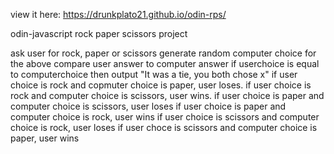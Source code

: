 view it here: https://drunkplato21.github.io/odin-rps/

odin-javascript rock paper scissors project

ask user for rock, paper or scissors
generate random computer choice for the above
compare user answer to computer answer
if userchoice is equal to computerchoice then output "It was a tie, you both chose x"
if user choice is rock and copmuter choice is paper, user loses.
if user choice is rock and computer choice is scissors, user wins.
if user choice is paper and computer choice is scissors, user loses
if user choice is paper and computer choice is rock, user wins
if user choice is scissors and computer choice is rock, user loses
if user choce is scissors and computer choice is paper, user wins

